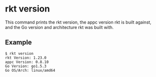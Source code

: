 # rkt version

This command prints the rkt version, the appc version rkt is built against, and the Go version and architecture rkt was built with.

## Example

```
$ rkt version
rkt Version: 1.23.0
appc Version: 0.8.10
Go Version: go1.5.3
Go OS/Arch: linux/amd64
